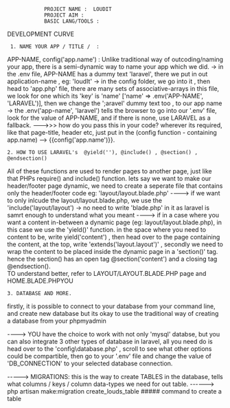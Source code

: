                PROJECT NAME :  LOUDIT
                PROJECT AIM : 
                BASIC LANG/TOOLS : 
            


 DEVELOPMENT CURVE 

     1. NAME YOUR APP / TITLE /  :

 APP-NAME, config('app.name') : Unlike traditional way of outcoding/naming your app, there is a semi-dynamic way to name your app which we did.
 -> in the .env file, APP-NAME has a dummy text 'laravel', there we put in out application-name , eg: 'loudIt'
 -> in the config folder, we go into it , then head to 'app.php' file, there are many sets of associative-arrays in this file, we look for one which its 'key' is 'name' ['name' => .env('APP-NAME', 'LARAVEL')], then we change the ';aravel' dummy text too , to our app name
 -> the .env('app-name', 'laravel') tells the browser to go into our '.env' file, look for the value of APP-NAME, and if there is none, use LARAVEL as a fallback.
 --->>>   how do you pass this in your code?  wherever its required, like that page-title, header etc, just put in the (config function - containing app.name) --> {{config('app.name')}}.


    2. HOW TO USE LARAVEL's  @yield(''), @include() , @section() , @endsection()

All of these functions are used to render pages to another page, just like that PHPs require() and include() function.
lets say we want to make our header/footer page dynamic, we need to create a seperate file that contains only the header/footer code eg: 'layout/layout.blade.php' 
---->  if we want to only inlcude the layout/layout.blade.php, we use the 'include('layout/layout') -> no need to write 'blade.php' in it as laravel is samrt enough to understand what you meant
---->  if in a case where you want a content in-between a dynamic page (eg: layout/layout.blade.php), in this case we use the 'yield()' function.   in the space where you need to content to be, write yield('content') , then head over to the page containing the content, at the top, write 'extends('layout.layout')' , secondly we need to wrap the content to be placed inside the dynamic page in a 'section()' tag.    hence the section() has an open tag @section('content') and a closing tag @endsection().  
TO understand better, refer to   LAYOUT/LAYOUT.BLADE.PHP page  and  HOME.BLADE.PHPYOU


    3. DATABASE AND MORE.
firstly, it is possible to connect to your database from your command line, and create new database but its okay to use the traditional way of creating a database from your phpmyadmin

----> YOU have the choice to work with not only 'mysql' databse, but you can also integrate 3 other types of database in laravel, all you need do is head over to the 'config\database.php' , scroll to see what other options could be compartible, then go to your '.env' file and change the value of 'DB_CONNECTION' to your selected database connection.

-----> MIGRATIONS: this is the way to create TABLES in the database, tells what columns / keys / column data-types we need for out table.
------> php artisan make:migration create_louds_table  ##### command to create a table